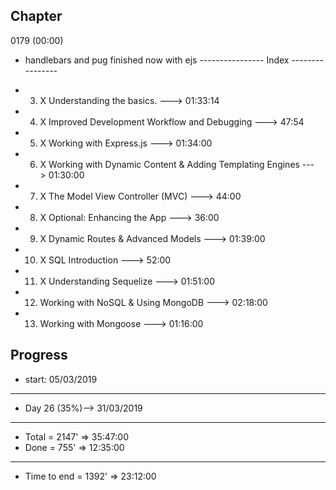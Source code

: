 Chapter
----------------
0179 (00:00)
- handlebars and pug finished now with ejs
---------------- Index ----------------

- 3.  X Understanding the basics. ---> 01:33:14 
- 4.  X Improved Development Workflow and Debugging ---> 47:54
- 5.  X Working with Express.js ---> 01:34:00
- 6.  X Working with Dynamic Content & Adding Templating Engines ---> 01:30:00
- 7.  X The Model View Controller (MVC) ---> 44:00
- 8.  X Optional: Enhancing the App ---> 36:00
- 9.  X Dynamic Routes & Advanced Models ---> 01:39:00
- 10. X SQL Introduction ---> 52:00
- 11. X Understanding Sequelize ---> 01:51:00
- 12. Working with NoSQL & Using MongoDB ---> 02:18:00
- 13. Working with Mongoose ---> 01:16:00

Progress 
----------------
- start: 05/03/2019
----------------
- Day 26 (35%)--> 31/03/2019 
-------------
- Total = 2147' => 35:47:00
- Done = 755' => 12:35:00 
-------------
- Time to end = 1392' => 23:12:00 